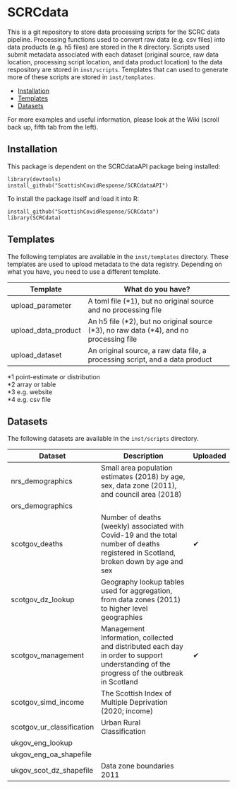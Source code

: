 # SCRCdata

This is a git repository to store data processing scripts for the SCRC data pipeline. Processing functions used to convert raw data (e.g. csv files) into data products (e.g. h5 files) are stored in the `R` directory. Scripts used submit metadata associated with each dataset (original source, raw data location, processing script location, and data product location) to the data respository are stored in `inst/scripts`. Templates that can used to generate more of these scripts are stored in `inst/templates`.

* [Installation](#installation)
* [Templates](#templates)
* [Datasets](#datasets)

For more examples and useful information, please look at the Wiki (scroll back up, fifth tab from the left).


## Installation

This package is dependent on the SCRCdataAPI package being installed:

```{r}
library(devtools)
install_github("ScottishCovidResponse/SCRCdataAPI")
```

To install the package itself and load it into R:

```{r}
install_github("ScottishCovidResponse/SCRCdata")
library(SCRCdata)
```


## Templates

The following templates are available in the `inst/templates` directory. These templates are used to upload metadata to the data registry. Depending on what you have, you need to use a different template.

| Template                  | What do you have?                                                                            | 
| ---                       | ---                                                                                          |
| upload_parameter          | A toml file (\*1), but no original source and no processing file                             |
| upload_data_product       | An h5 file (\*2), but no original source (\*3), no raw data (\*4), and no processing file    |
| upload_dataset            | An original source, a raw data file, a processing script, and a data product                 |

\*1 point-estimate or distribution  
\*2 array or table  
\*3 e.g. website  
\*4 e.g. csv file  


## Datasets

The following datasets are available in the `inst/scripts` directory.

| Dataset                   | Description                                    | Uploaded |
| ---                       | ---                                            | ---      |
| nrs_demographics          | Small area population estimates (2018) by age, sex, data zone (2011), and council area (2018) |  |
| ors_demographics          |                                                |          |
| scotgov_deaths            | Number of deaths (weekly) associated with Covid-19 and the total number of deaths registered in Scotland, broken down by age and sex | ✔︎ |
| scotgov_dz_lookup         | Geography lookup tables used for aggregation, from data zones (2011) to higher level geographies |  |
| scotgov_management        | Management Information, collected and distributed each day in order to support understanding of the progress of the outbreak in Scotland | ✔︎ |
| scotgov_simd_income       | The Scottish Index of Multiple Deprivation (2020; income) |  |
| scotgov_ur_classification | Urban Rural Classification                     |          |
| ukgov_eng_lookup          |                                                |          |
| ukgov_eng_oa_shapefile    |                                                |          |
| ukgov_scot_dz_shapefile   | Data zone boundaries 2011                      |          |

